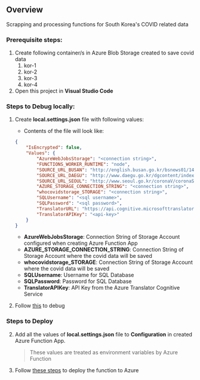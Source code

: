 ## Overview
Scrapping and processing functions for South Korea's COVID related data

### Prerequisite steps:
1. Create following container/s in Azure Blob Storage created to save covid data
    1. kor-1
    2. kor-2
    3. kor-3
    4. kor-4
2. Open this project in **Visual Studio Code**

### Steps to Debug locally:
1. Create **local.settings.json** file with following values:
    - Contents of the file will look like:
    ```json
    {
        "IsEncrypted": false,
        "Values": {
            "AzureWebJobsStorage": "<connection string>",
            "FUNCTIONS_WORKER_RUNTIME": "node",
            "SOURCE_URL_BUSAN": "http://english.busan.go.kr/bsnews01/1418806",
            "SOURCE_URL_DAEGU": "http://www.daegu.go.kr/dgcontent/index.do?menu_id=00936598&menu_link=/icms/bbs/selectBoardList.do&bbsId=BBS_02092",
            "SOURCE_URL_SEOUL": "http://www.seoul.go.kr/coronaV/coronaStatus.do",
            "AZURE_STORAGE_CONNECTION_STRING": "<connection string>",
            "whocovidstorage_STORAGE": "<connection string>",
            "SQLUsername": "<sql username>",
            "SQLPassword": "<sql password>",
            "TranslatorURL": "https://api.cognitive.microsofttranslator.com/translate?api-version=3.0&from=ko&to=en",
            "TranslatorAPIKey": "<api-key>"
        }
    }
    ```
    - **AzureWebJobsStorage**: Connection String of Storage Account configured when creating Azure Function App
    - **AZURE_STORAGE_CONNECTION_STRING**: Connection String of Storage Account where the covid data will be saved
    - **whocovidstorage_STORAGE**: Connection String of Storage Account where the covid data will be saved
    - **SQLUsername**: Username for SQL Database
    - **SQLPassword**: Password for SQL Database
    - **TranslatorAPIKey**: API Key from the Azure Translator Cognitive Service

2. Follow [this](https://docs.microsoft.com/en-us/azure/javascript/tutorial-vscode-serverless-node-03) to debug


### Steps to Deploy

2. Add all the values of **local.settings.json** file to **Configuration** in created Azure Function App.       
    > These values are treated as environment variables by Azure Function

5. Follow [these steps](https://docs.microsoft.com/en-us/azure/javascript/tutorial-vscode-serverless-node-04) to deploy the function to Azure